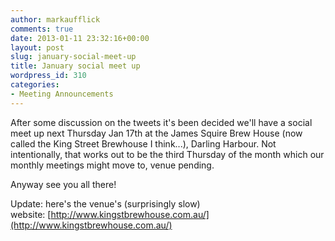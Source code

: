 ```yaml
---
author: markaufflick
comments: true
date: 2013-01-11 23:32:16+00:00
layout: post
slug: january-social-meet-up
title: January social meet up
wordpress_id: 310
categories:
- Meeting Announcements
---
```


After some discussion on the tweets it's been decided we'll have a social meet up next Thursday Jan 17th at the James Squire Brew House (now called the King Street Brewhouse I think...), Darling Harbour. Not intentionally, that works out to be the third Thursday of the month which our monthly meetings might move to, venue pending.







Anyway see you all there!







Update: here's the venue's (surprisingly slow) website: [http://www.kingstbrewhouse.com.au/](http://www.kingstbrewhouse.com.au/)
